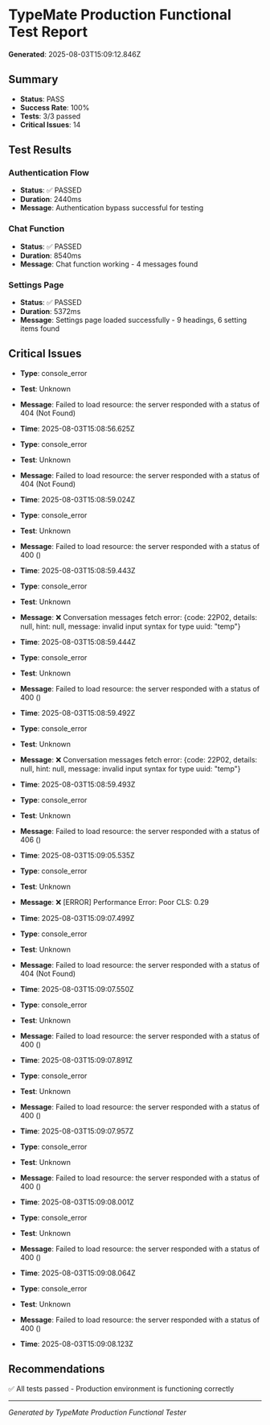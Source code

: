 # TypeMate Production Functional Test Report
**Generated**: 2025-08-03T15:09:12.846Z

## Summary
- **Status**: PASS
- **Success Rate**: 100%
- **Tests**: 3/3 passed
- **Critical Issues**: 14

## Test Results


### Authentication Flow
- **Status**: ✅ PASSED
- **Duration**: 2440ms
- **Message**: Authentication bypass successful for testing



### Chat Function
- **Status**: ✅ PASSED
- **Duration**: 8540ms
- **Message**: Chat function working - 4 messages found



### Settings Page
- **Status**: ✅ PASSED
- **Duration**: 5372ms
- **Message**: Settings page loaded successfully - 9 headings, 6 setting items found



## Critical Issues

- **Type**: console_error
- **Test**: Unknown
- **Message**: Failed to load resource: the server responded with a status of 404 (Not Found)
- **Time**: 2025-08-03T15:08:56.625Z


- **Type**: console_error
- **Test**: Unknown
- **Message**: Failed to load resource: the server responded with a status of 404 (Not Found)
- **Time**: 2025-08-03T15:08:59.024Z


- **Type**: console_error
- **Test**: Unknown
- **Message**: Failed to load resource: the server responded with a status of 400 ()
- **Time**: 2025-08-03T15:08:59.443Z


- **Type**: console_error
- **Test**: Unknown
- **Message**: ❌ Conversation messages fetch error: {code: 22P02, details: null, hint: null, message: invalid input syntax for type uuid: "temp"}
- **Time**: 2025-08-03T15:08:59.444Z


- **Type**: console_error
- **Test**: Unknown
- **Message**: Failed to load resource: the server responded with a status of 400 ()
- **Time**: 2025-08-03T15:08:59.492Z


- **Type**: console_error
- **Test**: Unknown
- **Message**: ❌ Conversation messages fetch error: {code: 22P02, details: null, hint: null, message: invalid input syntax for type uuid: "temp"}
- **Time**: 2025-08-03T15:08:59.493Z


- **Type**: console_error
- **Test**: Unknown
- **Message**: Failed to load resource: the server responded with a status of 406 ()
- **Time**: 2025-08-03T15:09:05.535Z


- **Type**: console_error
- **Test**: Unknown
- **Message**: ❌ [ERROR] Performance Error: Poor CLS: 0.29 
- **Time**: 2025-08-03T15:09:07.499Z


- **Type**: console_error
- **Test**: Unknown
- **Message**: Failed to load resource: the server responded with a status of 404 (Not Found)
- **Time**: 2025-08-03T15:09:07.550Z


- **Type**: console_error
- **Test**: Unknown
- **Message**: Failed to load resource: the server responded with a status of 400 ()
- **Time**: 2025-08-03T15:09:07.891Z


- **Type**: console_error
- **Test**: Unknown
- **Message**: Failed to load resource: the server responded with a status of 400 ()
- **Time**: 2025-08-03T15:09:07.957Z


- **Type**: console_error
- **Test**: Unknown
- **Message**: Failed to load resource: the server responded with a status of 400 ()
- **Time**: 2025-08-03T15:09:08.001Z


- **Type**: console_error
- **Test**: Unknown
- **Message**: Failed to load resource: the server responded with a status of 400 ()
- **Time**: 2025-08-03T15:09:08.064Z


- **Type**: console_error
- **Test**: Unknown
- **Message**: Failed to load resource: the server responded with a status of 400 ()
- **Time**: 2025-08-03T15:09:08.123Z


## Recommendations
✅ All tests passed - Production environment is functioning correctly

---
*Generated by TypeMate Production Functional Tester*

